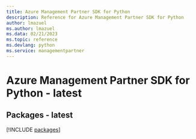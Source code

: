 ```yaml
---
title: Azure Management Partner SDK for Python
description: Reference for Azure Management Partner SDK for Python
author: lmazuel
ms.author: lmazuel
ms.data: 02/21/2023
ms.topic: reference
ms.devlang: python
ms.service: managementpartner
---
```

# Azure Management Partner SDK for Python - latest
## Packages - latest
[!INCLUDE [packages](management-partner-index.md)]